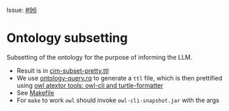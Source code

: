 Issue: [#96](https://github.com/statnett/Talk2PowerSystem_PM/issues/96)

# Ontology subsetting

Subsetting of the ontology for the purpose of informing the LLM.

* Result is in [cim-subset-pretty.ttl](cim-subset-pretty.ttl)
* We use [ontology-query.rq](ontology-query.rq) to generate a `ttl` file, 
  which is then prettified using [owl atextor tools: owl-cli and turtle-formatter](https://github.com/Sveino/Inst4CIM-KG/tree/develop/rdfs-improved#atextor-tools-owl-cli-and-turtle-formatter)
* See [Makefile](Makefile) 
* For `make` to work `owl` should invoke `owl-cli-snapshot.jar` with the args
  